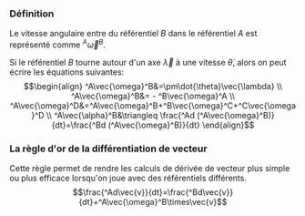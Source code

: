 ### Définition
Le vitesse angulaire entre du référentiel $B$  dans le référentiel $A$ est représenté comme $^A\vec{\omega}^B$. 

Si le référentiel $B$ tourne autour d'un axe $\vec{\lambda}$ à une vitesse $\dot{\theta}$, alors on peut écrire les équations suivantes:
$$\begin{align}
^A\vec{\omega}^B&=\pm\dot{\theta}\vec{\lambda} \\
^A\vec{\omega}^B&= - ^B\vec{\omega}^A \\
^A\vec{\omega}^D&=^A\vec{\omega}^B+^B\vec{\omega}^C+^C\vec{\omega}^D \\
^A\vec{\alpha}^B&\triangleq \frac{^Ad (^A\vec{\omega}^B)}{dt}=\frac{^Bd (^A\vec{\omega}^B)}{dt}
\end{align}$$

### La règle d'or de la différentiation de vecteur
Cette règle permet de rendre les calculs de dérivée de vecteur plus simple ou plus efficace lorsqu'on joue avec des référentiels différents.
$$\frac{^Ad\vec{v}}{dt}=\frac{^Bd\vec{v}}{dt}+^A\vec{\omega}^B\times\vec{v}$$